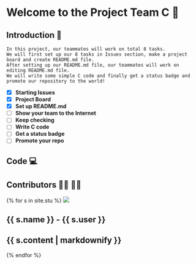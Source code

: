 # Welcome to the Project Team C 🙌

## Introduction 📑
```
In this project, our teammates will work on total 8 tasks. 
We will first set up our 8 tasks in Issues section, make a project board and create README.md file. 
After setting up our README.md file, our teammates will work on editing README.md file.
We will write some simple C code and finally get a status badge and promote our repository to the world!
```
- [x] **Starting Issues**
- [x] **Project Board**
- [x] **Set up README.md**
- [ ] **Show your team to the Internet**
- [ ] **Keep checking**
- [ ] **Write C code**
- [ ] **Get a status badge**
- [ ] **Promote your repo** 

## Code 💻


## Contributors 🧑‍💼 👩‍💼

{% for s in site.stu %}
  <img src="{{ s.image }}">
  <h2>{{ s.name }} - {{ s.user }}</h2>
  <h2>{{ s.content | markdownify }}</h2>
{% endfor %}
 

